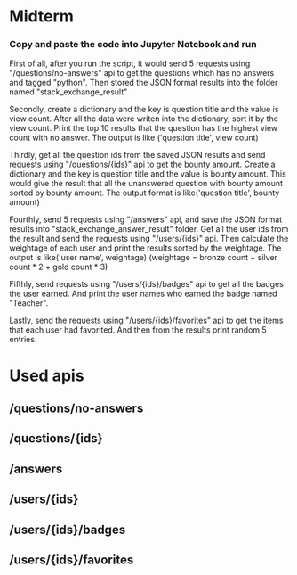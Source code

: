 # Midterm

### Copy and paste the code into Jupyter Notebook and run

First of all, after you run the script, it would send 5 requests using "/questions/no-answers" api to get the questions which has no answers and tagged "python". Then stored the JSON format results into the folder named "stack_exchange_result"

Secondly, create a dictionary and the key is question title and the value is view count. After all the data were writen into the dictionary, sort it by the view count. Print the top 10 results that the question has the highest view count with no answer. The output is like ('question title', view count)

Thirdly, get all the question ids from the saved JSON results and send requests using "/questions/{ids}" api to get the bounty amount. Create a dictionary and the key is question title and the value is bounty amount. This would give the result that all the unanswered question with bounty amount sorted by bounty amount. The output format is like('question title', bounty amount)

Fourthly, send 5 requests using "/answers" api, and save the JSON format results into "stack_exchange_answer_result" folder. Get all the user ids from the result and send the requests using "/users/{ids}" api. Then calculate the weightage of each user and print the results sorted by the weightage. The output is like('user name', weightage) (weightage = bronze count + silver count * 2 + gold count * 3)

Fifthly, send requests using "/users/{ids}/badges" api to get all the badges the user earned. And print the user names who earned the badge named "Teacher".

Lastly, send the requests using "/users/{ids}/favorites" api to get the items that each user had favorited. And then from the results print random 5 entries. 

# Used apis

## /questions/no-answers
## /questions/{ids}
## /answers
## /users/{ids}
## /users/{ids}/badges
## /users/{ids}/favorites